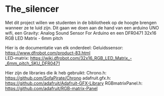 # The_silencer

Met dit project willen we studenten in de bibliotheek op de hoogte brengen wanneer ze te luid zijn. Dit gaan we doen aan de hand van een arduino UNO wifi, een Gravity: Analog Sound Sensor For Arduino en een DFR0471 32x16 RGB LED Matrix - 6mm pitch

Hier is de documentatie van elk onderdeel:
Geluidssensor: https://www.dfrobot.com/product-83.html  
LED-matrix: https://wiki.dfrobot.com/32x16_RGB_LED_Matrix_-_6mm_pitch_SKU_DFR0471

Hier zijn de libraries die ik heb gebruikt:
Chrono.h: https://github.com/SofaPirate/Chrono
adafruit.gfx.h: https://github.com/adafruit/Adafruit-GFX-Library
RGBmatrixPanel.h: https://github.com/adafruit/RGB-matrix-Panel

